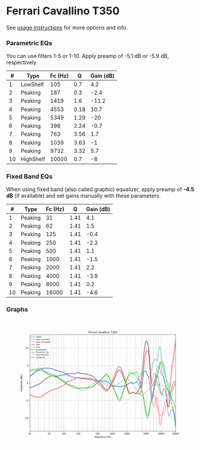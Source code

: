 # Ferrari Cavallino T350
See [usage instructions](https://github.com/jaakkopasanen/AutoEq#usage) for more options and info.

### Parametric EQs
You can use filters 1-5 or 1-10. Apply preamp of -5.1 dB or -5.9 dB, respectively.

|   # | Type      |   Fc (Hz) |    Q |   Gain (dB) |
|-----|-----------|-----------|------|-------------|
|   1 | LowShelf  |       105 | 0.7  |         4.2 |
|   2 | Peaking   |       187 | 0.3  |        -2.4 |
|   3 | Peaking   |      1419 | 1.6  |       -11.2 |
|   4 | Peaking   |      4553 | 0.18 |        10.7 |
|   5 | Peaking   |      5349 | 1.29 |       -20   |
|   6 | Peaking   |       398 | 2.24 |        -0.7 |
|   7 | Peaking   |       763 | 3.56 |         1.7 |
|   8 | Peaking   |      1039 | 3.63 |        -1   |
|   9 | Peaking   |      9732 | 3.32 |         5.7 |
|  10 | HighShelf |     10000 | 0.7  |        -8   |

### Fixed Band EQs
When using fixed band (also called graphic) equalizer, apply preamp of **-4.5 dB** (if available) and set gains manually with these parameters.

|   # | Type    |   Fc (Hz) |    Q |   Gain (dB) |
|-----|---------|-----------|------|-------------|
|   1 | Peaking |        31 | 1.41 |         4.1 |
|   2 | Peaking |        62 | 1.41 |         1.5 |
|   3 | Peaking |       125 | 1.41 |        -0.4 |
|   4 | Peaking |       250 | 1.41 |        -2.3 |
|   5 | Peaking |       500 | 1.41 |         1.1 |
|   6 | Peaking |      1000 | 1.41 |        -1.5 |
|   7 | Peaking |      2000 | 1.41 |         2.2 |
|   8 | Peaking |      4000 | 1.41 |        -3.9 |
|   9 | Peaking |      8000 | 1.41 |         0.2 |
|  10 | Peaking |     16000 | 1.41 |        -4.6 |

### Graphs
![](./Ferrari%20Cavallino%20T350.png)
